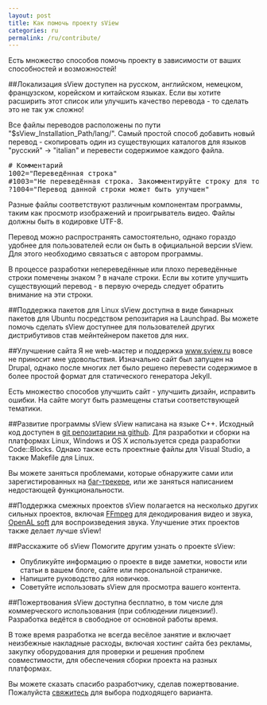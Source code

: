 ```yaml
---
layout: post
title: Как помочь проекту sView
categories: ru
permalink: /ru/contribute/
---
```


Есть множество способов помочь проекту в зависимости от ваших способностей и возможностей!

##<a name="localization">Локализация</a>
sView доступен на русском, английском, немецком, французском, корейском и китайском языках.
Если вы хотите расширить этот список или улучшить качество перевода - то сделать это не так уж сложно!

Все файлы переводов расположены по пути "$sView_Installation_Path/lang/".
Самый простой способ добавить новый перевод - скопировать один из существующих каталогов для языков "русский" -> "italian"
и перевести содержимое каждого файла.

<pre>
# Комментарий
1002="Переведённая строка"
#1003="Не переведённая строка. Закомментируйте строку для того чтобы увидеть оригинал с [идентификатором] в интерфейсе sView."
?1004="Перевод данной строки может быть улучшен"
</pre>

Разные файлы соответствуют различным компонентам программы, таким как просмотр изображений и проигрыватель видео.
Файлы должны быть в кодировке UTF-8.

Перевод можно распространять самостоятельно, однако гораздо удобнее для пользователей если он быть в официальной версии sView.
Для этого необходимо связаться с автором программы.

В процессе разработки непереведённые или плохо переведённые строки помечены знаком ? в начале строки.
Если вы хотите улучшить существующий перевод - в первую очередь следует обратить внимание на эти строки.

##Поддержка пакетов для Linux
sView доступна в виде бинарных пакетов для Ubuntu посредством репозитария на Launchpad.
Вы можете помочь сделать sView доступнее для пользователей других дистрибутивов став мейнтейнером пакетов для них.

##Улучшение сайта
Я не web-мастер и поддержка www.sview.ru вовсе не приносит мне удовольствия.
Изначально сайт был запущен на Drupal, однако после многих лет было решено перевести содержимое в более простой формат для статического генератора Jekyll.

Есть множество способов улучшить сайт - улучшить дизайн, исправить ошибки.
На сайте могут быть размещены статьи соответствующей тематики.

##Развитие программы sView
sView написана на языке C++. Исходный код доступен в [git репозитарии на github](https://github.com/gkv311/sview).
Для разработки и сборки на платформах Linux, Windows и OS X используется среда разработки Code::Blocks.
Однако также есть проектные файлы для Visual Studio, а также Makefile для Linux.

Вы можете заняться проблемами, которые обнаружите сами или зарегистированных на [баг-трекере](https://github.com/gkv311/sview/issues),
или же заняться написанием недостающей функциональности.

##Поддержка смежных проектов
sView полагается на несколько других сильных проектов, включая [FFmpeg](www.ffmpeg.org) для декодирования видео и звука,
[OpenAL soft](http://kcat.strangesoft.net/openal.html) для воспроизведения звука.
Улучшение этих проектов также делает лучше sView!

##Расскажите об sView
Помогите другим узнать о проекте sView:

* Опубликуйте информацию о проекте в виде заметки, новости или статьи в вашем блоге, сайте или персональной страничке.
* Напишите руководство для новичков.
* Советуйте использовать sView для просмотра вашего контента.

##Пожертвования
sView доступна бесплатно, в том числе для коммерческого использования (при соблюдении лицензии!).
Разработка ведётся в свободное от основной работы время.

В тоже время разработка не всегда весёлое занятие и включает неизбежные накладные расходы, включая хостинг сайта без рекламы,
закупку оборудования для проверки и решения проблем совместимости, для обеспечения сборки проекта на разных платформах.

Вы можете сказать спасибо разработчику, сделав пожертвование.
Пожалуйста [свяжитесь](/en/about) для выбора подходящего варианта.
